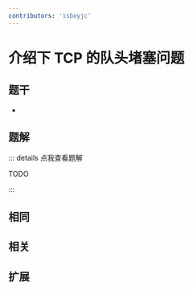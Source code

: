 ```yaml
---
contributors: 'isboyjc'
---
```


# 介绍下 TCP 的队头堵塞问题


## 题干

- 



## 题解

::: details 点我查看题解

  TODO

:::



## 相同


## 相关


## 扩展

